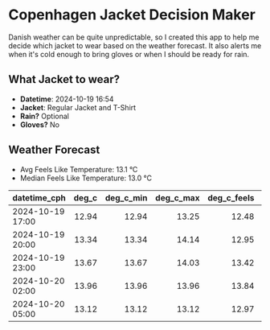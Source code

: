 
# Copenhagen Jacket Decision Maker

Danish weather can be quite unpredictable, so I created this app to help me decide which jacket to wear based on the weather forecast. 
It also alerts me when it's cold enough to bring gloves or when I should be ready for rain.

## What Jacket to wear?

- **Datetime**: 2024-10-19 16:54
- **Jacket**: Regular Jacket and T-Shirt
- **Rain?** Optional
- **Gloves?** No

## Weather Forecast
- Avg Feels Like Temperature: 13.1 °C
- Median Feels Like Temperature: 13.0 °C

| datetime_cph     |   deg_c |   deg_c_min |   deg_c_max |   deg_c_feels | weather   | wind   | rain   |
|:-----------------|--------:|------------:|------------:|--------------:|:----------|:-------|:-------|
| 2024-10-19 17:00 |   12.94 |       12.94 |       13.25 |         12.48 | Rain      | High   | Low    |
| 2024-10-19 20:00 |   13.34 |       13.34 |       14.14 |         12.95 | Clouds    | High   | None   |
| 2024-10-19 23:00 |   13.67 |       13.67 |       14.03 |         13.42 | Clouds    | Low    | None   |
| 2024-10-20 02:00 |   13.96 |       13.96 |       13.96 |         13.84 | Clouds    | Low    | None   |
| 2024-10-20 05:00 |   13.12 |       13.12 |       13.12 |         12.97 | Clouds    | Low    | None   |
        